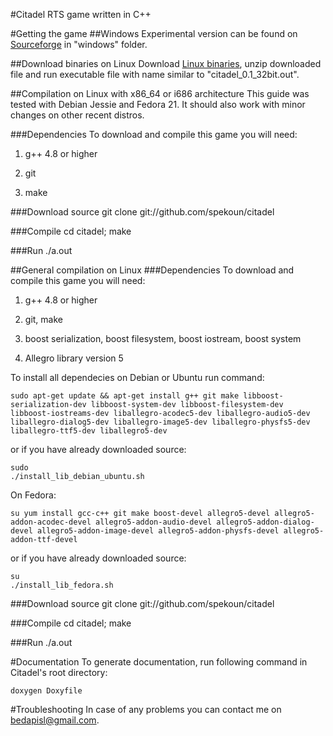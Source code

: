 #Citadel
RTS game written in C++

#Getting the game
##Windows
Experimental version can be found on [Sourceforge](https://sourceforge.net/projects/citadel-game/files/) in "windows" folder.

##Download binaries on Linux
Download [Linux binaries](https://sourceforge.net/projects/citadel-game/files/), unzip downloaded file and run executable file with name similar to "citadel_0.1_32bit.out".

##Compilation on Linux with x86_64 or i686 architecture
This guide was tested with Debian Jessie and Fedora 21. It should also work with minor changes on other recent distros. 

###Dependencies
To download and compile this game you will need:

1. g++ 4.8 or higher

2. git

3. make

###Download source
	git clone git://github.com/spekoun/citadel

###Compile
	cd citadel; make

###Run
	./a.out

##General compilation on Linux
###Dependencies
To download and compile this game you will need:

1. g++ 4.8 or higher

2. git, make

3. boost serialization, boost filesystem, boost iostream, boost system

4. Allegro library version 5

To install all dependecies on Debian or Ubuntu run command:

	sudo apt-get update && apt-get install g++ git make libboost-serialization-dev libboost-system-dev libboost-filesystem-dev libboost-iostreams-dev liballegro-acodec5-dev liballegro-audio5-dev liballegro-dialog5-dev liballegro-image5-dev liballegro-physfs5-dev liballegro-ttf5-dev liballegro5-dev

or if you have already downloaded source:

	sudo
	./install_lib_debian_ubuntu.sh

On Fedora:

	su yum install gcc-c++ git make boost-devel allegro5-devel allegro5-addon-acodec-devel allegro5-addon-audio-devel allegro5-addon-dialog-devel allegro5-addon-image-devel allegro5-addon-physfs-devel allegro5-addon-ttf-devel

or if you have already downloaded source:
	
	su
	./install_lib_fedora.sh

###Download source
	git clone git://github.com/spekoun/citadel

###Compile
	cd citadel; make

###Run
	./a.out

#Documentation 
To generate documentation, run following command in Citadel's root directory:
	
	doxygen Doxyfile 

#Troubleshooting
In case of any problems you can contact me on bedapisl@gmail.com.


